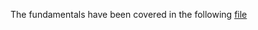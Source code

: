 The fundamentals have been covered in the following [file](https://github.com/mjalleda/Java/blob/master/Javaassignment/src/Assign3_OOPS/A_README.md)
